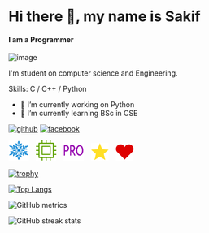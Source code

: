 # Hi there 👋, my name is Sakif
#### I am a Programmer
![image](https://github.com/user-attachments/assets/9894d4b4-955d-4edd-a92a-2c51df08c7ea)

I'm student on computer science and Engineering.


Skills: C / C++ / Python 

- 🔭 I’m currently working on Python 
- 🌱 I’m currently learning BSc in CSE 


[<img src='https://cdn.jsdelivr.net/npm/simple-icons@3.0.1/icons/github.svg' alt='github' height='40'>](https://github.com/ErrorM8)  [<img src='https://cdn.jsdelivr.net/npm/simple-icons@3.0.1/icons/facebook.svg' alt='facebook' height='40'>](https://www.facebook.com/www.facebook.com/sakibul.sakif)  

<a href='https://archiveprogram.github.com/'><img src='https://raw.githubusercontent.com/acervenky/animated-github-badges/master/assets/acbadge.gif' width='40' height='40'></a> <a href='https://docs.github.com/en/developers'><img src='https://raw.githubusercontent.com/acervenky/animated-github-badges/master/assets/devbadge.gif' width='40' height='40'></a> <a href='https://github.com/pricing'><img src='https://raw.githubusercontent.com/acervenky/animated-github-badges/master/assets/pro.gif' width='40' height='40'></a> <a href='https://stars.github.com/'><img src='https://raw.githubusercontent.com/acervenky/animated-github-badges/master/assets/starbadge.gif' width='35' height='35'></a> <a href='https://docs.github.com/en/github/supporting-the-open-source-community-with-github-sponsors'><img src='https://raw.githubusercontent.com/acervenky/animated-github-badges/master/assets/sponsorbadge.gif' width='35' height='35'></a> 

[![trophy](https://github-profile-trophy.vercel.app/?username=ErrorM8)](https://github.com/ryo-ma/github-profile-trophy)

[![Top Langs](https://github-readme-stats.vercel.app/api/top-langs/?username=ErrorM8)](https://github.com/anuraghazra/github-readme-stats)

![GitHub metrics](https://metrics.lecoq.io/ErrorM8)  

![GitHub streak stats](https://streak-stats.demolab.com/?user=ErrorM8)  

